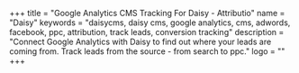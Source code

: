 +++
title = "Google Analytics CMS Tracking For Daisy - Attributio"
name = "Daisy"
keywords = "daisycms, daisy cms, google analytics, cms, adwords, facebook, ppc, attribution, track leads, conversion tracking"
description = "Connect Google Analytics with Daisy to find out where your leads are coming from. Track leads from the source - from search to ppc."
logo = ""
+++

